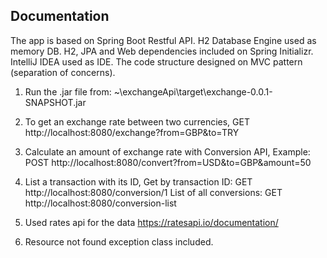 ## Documentation ##

The app is based on Spring Boot Restful API. H2 Database Engine used as memory DB. H2, JPA and Web dependencies included on Spring Initializr. IntelliJ IDEA used as IDE. The code structure designed on MVC pattern (separation of concerns).

1. Run the .jar file from:
	~\exchangeApi\target\exchange-0.0.1-SNAPSHOT.jar
	
2. 	To get an exchange rate between two currencies,
	GET http://localhost:8080/exchange?from=GBP&to=TRY
	
3. 	Calculate an amount of exchange rate with Conversion API,
	Example: 
	POST http://localhost:8080/convert?from=USD&to=GBP&amount=50
	
4.	List a transaction with its ID,
	Get by transaction ID:
	GET http://localhost:8080/conversion/1
	List of all conversions:
	GET http://localhost:8080/conversion-list

5. Used rates api for the data
	https://ratesapi.io/documentation/
	
6. Resource not found exception class included.


